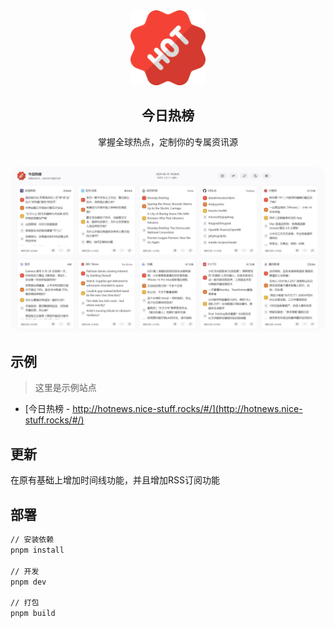 <div align="center">
<img alt="logo" height="120" src="./public/favicon.png" width="120"/>
<h2>今日热榜</h2>
<p>掌握全球热点，定制你的专属资讯源</p>
<br />
<img src="./screenshots/main.jpg" style="border-radius: 16px" />
</div>


## 示例

> 这里是示例站点

- [今日热榜 - http://hotnews.nice-stuff.rocks/#/](http://hotnews.nice-stuff.rocks/#/)

## 更新

在原有基础上增加时间线功能，并且增加RSS订阅功能
## 部署

```bash
// 安装依赖
pnpm install

// 开发
pnpm dev

// 打包
pnpm build
```


